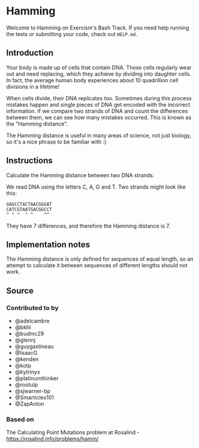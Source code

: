 # Hamming

Welcome to Hamming on Exercism's Bash Track.
If you need help running the tests or submitting your code, check out `HELP.md`.

## Introduction

Your body is made up of cells that contain DNA.
Those cells regularly wear out and need replacing, which they achieve by dividing into daughter cells.
In fact, the average human body experiences about 10 quadrillion cell divisions in a lifetime!

When cells divide, their DNA replicates too.
Sometimes during this process mistakes happen and single pieces of DNA get encoded with the incorrect information.
If we compare two strands of DNA and count the differences between them, we can see how many mistakes occurred.
This is known as the "Hamming distance".

The Hamming distance is useful in many areas of science, not just biology, so it's a nice phrase to be familiar with :)

## Instructions

Calculate the Hamming distance between two DNA strands.

We read DNA using the letters C, A, G and T.
Two strands might look like this:

    GAGCCTACTAACGGGAT
    CATCGTAATGACGGCCT
    ^ ^ ^  ^ ^    ^^

They have 7 differences, and therefore the Hamming distance is 7.

## Implementation notes

The Hamming distance is only defined for sequences of equal length, so an attempt to calculate it between sequences of different lengths should not work.

## Source

### Contributed to by

- @adelcambre
- @bkhl
- @budmc29
- @glennj
- @guygastineau
- @IsaacG
- @kenden
- @kotp
- @kytrinyx
- @platinumthinker
- @rootulp
- @sjwarner-bp
- @Smarticles101
- @ZapAnton

### Based on

The Calculating Point Mutations problem at Rosalind - <https://rosalind.info/problems/hamm/>
